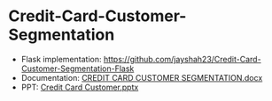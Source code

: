 # Credit-Card-Customer-Segmentation

- Flask implementation: https://github.com/jayshah23/Credit-Card-Customer-Segmentation-Flask
- Documentation: [CREDIT CARD CUSTOMER SEGMENTATION.docx](https://github.com/jayshah23/Credit-Card-Customer-Segmentation/files/7030261/CREDIT.CARD.CUSTOMER.SEGMENTATION.docx)
- PPT: [Credit Card Customer.pptx](https://github.com/jayshah23/Credit-Card-Customer-Segmentation/files/7030258/Credit.Card.Customer.pptx)
